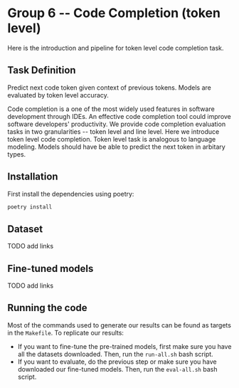 # Group 6 -- Code Completion (token level)


Here is the introduction and pipeline for token level code completion task.

## Task Definition

Predict next code token given context of previous tokens. Models are evaluated by token level accuracy.

Code completion is a one of the most widely used features in software development through IDEs. An effective code completion tool could improve software developers' productivity. We provide code completion evaluation tasks in two granularities -- token level and line level. Here we introduce token level code completion. Token level task is analogous to language modeling. Models should have be able to predict the next token in arbitary types.

## Installation

First install the dependencies using poetry:

```bash
poetry install
```

## Dataset
TODO add links

## Fine-tuned models
TODO add links


## Running the code

Most of the commands used to generate our results can be found as targets in the `Makefile`. To replicate our results:

- If you want to fine-tune the pre-trained models, first make sure you have all the datasets downloaded. Then, run the `run-all.sh` bash script.
- If you want to evaluate, do the previous step or make sure you have downloaded our fine-tuned models. Then, run the `eval-all.sh` bash script.

